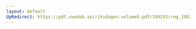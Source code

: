 ```yaml
---
layout: default
UpRedirect: https://pdf.swedeb.se/riksdagen-volumeG-pdf/199293/reg_199293/reg_199293_0065.pdf
---
```

